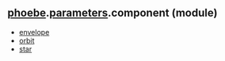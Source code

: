 ## [phoebe](phoebe.md).[parameters](phoebe.parameters.md).component (module)

* [envelope](phoebe.parameters.component.envelope.md)
* [orbit](phoebe.parameters.component.orbit.md)
* [star](phoebe.parameters.component.star.md)
